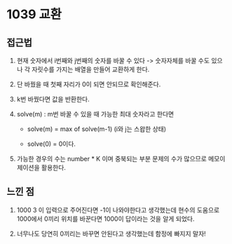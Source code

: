 # 1039 교환 

## 접근법

1. 현재 숫자에서 i번째와 j번째의 숫자를 바꿀 수 있다 -> 숫자자체를 바꿀 수도 있으나 각 자릿수를 가지는 배열을 만들어 교환하게 한다.

2. 단 바꿨을 때 첫째 자리가 0이 되면 안되므로 확인해준다.

3. k번 바꿨다면 값을 반환한다. 

4. solve(m) : m번 바꿀 수 있을 때 가능한 최대 숫자라고 한다면 

    - solve(m) = max of solve(m-1) (i와 j는 스왑한 상태)

    - solve(0) = 0이다.

5. 가능한 경우의 수는 number * K 이며 중북되는 부분 문제의 수가 많으므로 메모이제이션을 활용한다.

## 느낀 점

1. 1000 3 이 입력으로 주어진다면 -1이 나와야한다고 생각했는데 현수의 도움으로 1000에서 0끼리 위치를 바꾼다면 1000이 답이라는 것을 알게 되었다.

2. 너무나도 당연히 0끼리는 바꾸면 안된다고 생각했는데 함정에 빠지지 말자!